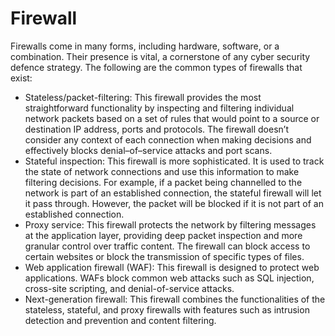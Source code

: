 # Firewall

Firewalls come in many forms, including hardware, software, or a combination. Their presence is vital, a cornerstone of any cyber security defence strategy. The following are the common types of firewalls that exist:

- Stateless/packet-filtering: This firewall provides the most straightforward functionality by inspecting and filtering individual network packets based on a set of rules that would point to a source or destination IP address, ports and protocols. The firewall doesn’t consider any context of each connection when making decisions and effectively blocks denial–of–service attacks and port scans.
- Stateful inspection: This firewall is more sophisticated. It is used to track the state of network connections and use this information to make filtering decisions. For example, if a packet being channelled to the network is part of an established connection, the stateful firewall will let it pass through. However, the packet will be blocked if it is not part of an established connection.
- Proxy service: This firewall protects the network by filtering messages at the application layer, providing deep packet inspection and more granular control over traffic content. The firewall can block access to certain websites or block the transmission of specific types of files.
- Web application firewall (WAF): This firewall is designed to protect web applications. WAFs block common web attacks such as SQL injection, cross-site scripting, and denial-of-service attacks.
- Next-generation firewall: This firewall combines the functionalities of the stateless, stateful, and proxy firewalls with features such as intrusion detection and prevention and content filtering.